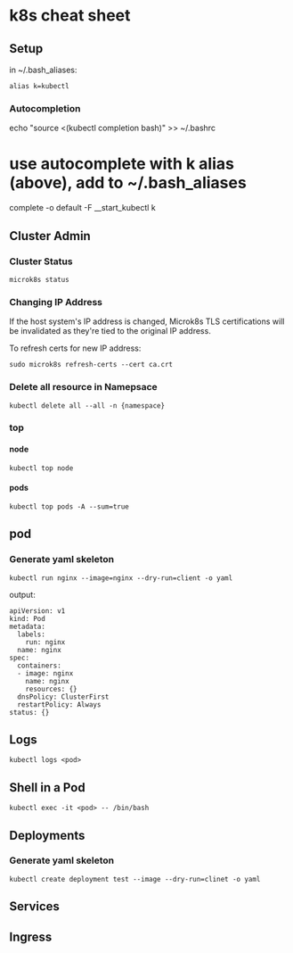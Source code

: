 # k8s cheat sheet

## Setup
in ~/.bash_aliases: 

    alias k=kubectl

### Autocompletion
  echo "source <(kubectl completion bash)" >> ~/.bashrc
  
  # use autocomplete with k alias (above), add to ~/.bash_aliases
  complete -o default -F __start_kubectl k 

## Cluster Admin

### Cluster Status
    microk8s status

### Changing IP Address
If the host system's IP address is changed, Microk8s TLS certifications will be invalidated as they're tied to the original IP address.

To refresh certs for new IP address:

    sudo microk8s refresh-certs --cert ca.crt

### Delete all resource in Namepsace
```kubectl delete all --all -n {namespace}```

### top
#### node
    kubectl top node
#### pods
    kubectl top pods -A --sum=true

## pod
### Generate yaml skeleton
    kubectl run nginx --image=nginx --dry-run=client -o yaml
output:
```
apiVersion: v1
kind: Pod
metadata:
  labels:
    run: nginx
  name: nginx
spec:
  containers:
  - image: nginx
    name: nginx
    resources: {}
  dnsPolicy: ClusterFirst
  restartPolicy: Always
status: {}
```

## Logs
    kubectl logs <pod> 

## Shell in a Pod
    kubectl exec -it <pod> -- /bin/bash

## Deployments
### Generate yaml skeleton
    kubectl create deployment test --image --dry-run=clinet -o yaml 

## Services

## Ingress
